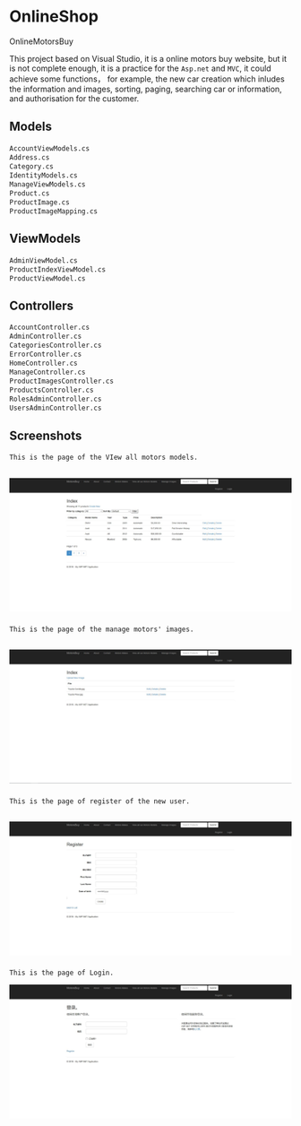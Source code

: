 OnlineShop
=========
OnlineMotorsBuy


This project based on Visual Studio, it is a online motors buy website, but it is not complete enough, it is a practice for the `Asp.net` and `MVC`, it could achieve some functions， for example, the new car creation which inludes the information and images, sorting, paging, searching car or information, and authorisation for the customer.
    
    
 Models
 -------
    AccountViewModels.cs
    Address.cs
    Category.cs
    IdentityModels.cs
    ManageViewModels.cs
    Product.cs
    ProductImage.cs
    ProductImageMapping.cs


ViewModels
 -------
    AdminViewModel.cs
    ProductIndexViewModel.cs
    ProductViewModel.cs


Controllers
 -------

    AccountController.cs
    AdminController.cs
    CategoriesController.cs
    ErrorController.cs
    HomeController.cs
    ManageController.cs
    ProductImagesController.cs
    ProductsController.cs
    RolesAdminController.cs
    UsersAdminController.cs





Screenshots
 -------
    This is the page of the VIew all motors models.
![Image text](https://github.com/Frankkkkkk/OnlineShop/blob/master/Img-folder/View%20all%20our%20Motors.JPG)
----
    This is the page of the manage motors' images.
![Image text](https://github.com/Frankkkkkk/OnlineShop/blob/master/Img-folder/Manage%20Images.JPG)
----
    This is the page of register of the new user.
![Image text](https://github.com/Frankkkkkk/OnlineShop/blob/master/Img-folder/Register.JPG)
----
    This is the page of Login.
![Image text](https://github.com/Frankkkkkk/OnlineShop/blob/master/Img-folder/login.JPG)
